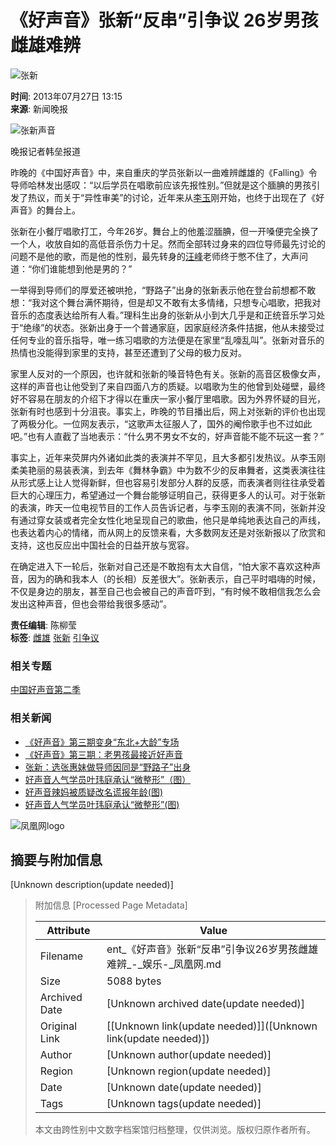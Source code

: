 # 《好声音》张新“反串”引争议 26岁男孩雌雄难辨

![张新](https://dolphin.deliver.ifeng.com/c?z=ifeng&la=0&si=2&ci=23&cg=22&c=29&or=232&l=744&bg=744&b=742&u=https://y0.ifengimg.com/34c4a1d78882290c/2012/0528/1x1.gif)

**时间**: 2013年07月27日 13:15  
**来源**: 新闻晚报  

![张新声音](http://y1.ifengimg.com/56e240729422557a/2013/0727/rdn_51f35753cfd6c.jpg)

晚报记者韩垒报道

昨晚的《中国好声音》中，来自重庆的学员张新以一曲难辨雌雄的《Falling》令导师哈林发出感叹：“以后学员在唱歌前应该先报性别。”但就是这个腼腆的男孩引发了热议，而关于“异性审美”的讨论，近年来从[李玉](http://app.ent.ifeng.com/star/1534)刚开始，也终于出现在了《好声音》的舞台上。

张新在小餐厅唱歌打工，今年26岁。舞台上的他羞涩腼腆，但一开嗓便完全换了一个人，收放自如的高低音杀伤力十足。然而全部转过身来的四位导师最先讨论的问题不是他的歌，而是他的性别，最先转身的[汪峰](http://app.ent.ifeng.com/star/2609)老师终于憋不住了，大声问道：“你们谁能想到他是男的？”

一举得到导师们的厚爱还被哄抢，“野路子”出身的张新表示他在登台前想都不敢想：“我对这个舞台满怀期待，但是却又不敢有太多情绪，只想专心唱歌，把我对音乐的态度表达给所有人看。”理科生出身的张新从小到大几乎是和正统音乐学习处于“绝缘”的状态。张新出身于一个普通家庭，因家庭经济条件拮据，他从未接受过任何专业的音乐指导，唯一练习唱歌的方法便是在家里“乱嚎乱叫”。张新对音乐的热情也没能得到家里的支持，甚至还遭到了父母的极力反对。

家里人反对的一个原因，也许就和张新的嗓音特色有关。张新的高音区极像女声，这样的声音也让他受到了来自四面八方的质疑。以唱歌为生的他曾到处碰壁，最终好不容易在朋友的介绍下才得以在重庆一家小餐厅里唱歌。因为外界怀疑的目光，张新有时也感到十分沮丧。事实上，昨晚的节目播出后，网上对张新的评价也出现了两极分化。一位网友表示，“这歌声太征服人了，国外的阉伶歌手也不过如此吧。”也有人直截了当地表示：“什么男不男女不女的，好声音能不能不玩这一套？”

事实上，近年来荧屏内外诸如此类的表演并不罕见，且大多都引发热议。从李玉刚柔美艳丽的易装表演，到去年《舞林争霸》中为数不少的反串舞者，这类表演往往从形式感上让人觉得新鲜，但也容易引发部分人群的反感，而表演者则往往承受着巨大的心理压力，希望通过一个舞台能够证明自己，获得更多人的认可。对于张新的表演，昨天一位电视节目的工作人员告诉记者，与李玉刚的表演不同，张新并没有通过穿女装或者完全女性化地呈现自己的歌曲，他只是单纯地表达自己的声线，也表达着内心的情绪，而从网上的反馈来看，大多数网友还是对张新报以了欣赏和支持，这也反应出中国社会的日益开放与宽容。

在确定进入下一轮后，张新对自己还是不敢抱有太大自信，“怕大家不喜欢这种声音，因为的确和我本人（的长相）反差很大”。张新表示，自己平时唱嗨的时候，不仅是身边的朋友，甚至自己也会被自己的声音吓到，“有时候不敢相信我怎么会发出这种声音，但也会带给我很多感动”。

**责任编辑**: 陈柳莹  
**标签**: [雌雄](http://search.ifeng.com/sofeng/search.action?c=1&q=%E9%9B%8C%E9%9B%84) [张新](http://search.ifeng.com/sofeng/search.action?c=1&q=%E5%BC%A0%E6%96%B0) [引争议](http://search.ifeng.com/sofeng/search.action?c=1&q=%E5%BC%95%E4%BA%89%E8%AE%AE)

### 相关专题
[中国好声音第二季](http://ent.ifeng.com/tv/special/haoshengyin2/)

### 相关新闻
- [《好声音》第三期变身“东北+大龄”专场](http://ent.ifeng.com/tv/special/haoshengyin2/content-3/detail_2013_07/27/27978267_0.shtml?_from_ralated)
- [《好声音》第三期：老男孩最接近好声音](http://ent.ifeng.com/tv/special/haoshengyin2/jiexi/detail_2013_07/27/27973791_0.shtml?_from_ralated)
- [张新：选张惠妹做导师因同是“野路子”出身](http://ent.ifeng.com/tv/special/haoshengyin2/content-3/detail_2013_07/27/27973295_0.shtml)
- [好声音人气学员叶玮庭承认“微整形”（图）](http://ent.ifeng.com/tv/special/haoshengyin2/content-3/detail_2013_07/27/27968692_0.shtml)
- [好声音辣妈被质疑改名谎报年龄(图)](http://ent.ifeng.com/tv/special/haoshengyin2/content-3/detail_2013_07/27/27968691_0.shtml)
- [好声音人气学员叶玮庭承认“微整形”(图)](http://ent.ifeng.com/tv/special/haoshengyin2/content-3/detail_2013_07/26/27959655_0.shtml)

![凤凰网logo](http://img.ifeng.com/page/Logo.gif)

## 摘要与附加信息

<!-- tcd_abstract -->
[Unknown description(update needed)]
<!-- tcd_abstract_end -->

> 附加信息 [Processed Page Metadata]
>
> | Attribute       | Value                                  |
> |-----------------|----------------------------------------|
> | Filename        | ent_《好声音》张新“反串”引争议26岁男孩雌雄难辨_-_娱乐-_凤凰网.md                             |
> | Size            | 5088 bytes                           |
> | Archived Date   | [Unknown archived date(update needed)]                             |
> | Original Link   | [[Unknown link(update needed)]]([Unknown link(update needed)])                       |
> | Author          | [Unknown author(update needed)]                               |
> | Region          | [Unknown region(update needed)]                               |
> | Date            | [Unknown date(update needed)]                                 |
> | Tags            | [Unknown tags(update needed)]                                 |
>
> 本文由跨性别中文数字档案馆归档整理，仅供浏览。版权归原作者所有。
>